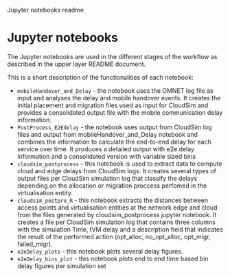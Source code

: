 Jupyter notebooks readme

# Jupyter notebooks

The Jupyter notebooks are used in the different stages of the workflow as described in the upper layer README document.

This is a short description of the functionalities of each notebook:
* ```mobileHandover_and_Delay``` - the notebook uses the OMNET log file as input and analyses the delay and mobile handover events. It creates the initial placement and migration files used as input for CloudSim and provides a consolidated output file with the mobile communication delay information.
* ```PostProcess_E2Edelay``` - the notebook uses output from CloudSim log files and output from mobileHandover_and_Delay notebook and combines the information to calculate the end-to-end delay for each service over time. It produces a detailed output with e2e delay information and a consolidated version with variable sized bins
* ```cloudsim_postprocess``` -  this notebook is used to extract data to compute cloud and edge delays from CloudSim logs. It creates several types of output files per CloudSim simulation log that classify the delays depending on the allocation or migration proccess perfomed in the virtualisation entity.
* ```cloudsim_postpro_R``` - this notebook extracts the distances between access points and virtualisation entities at the network edge and cloud from the files generated by cloudsim_postprocess jupyter notebook. It creates a file per CloudSim simulation log that contains three columns with the simulation Time, tVM delay and a description field that indicates the result of the performed action (opt_alloc, no_opt_alloc, opt_migr, failed_migr).
* ```e2eDelay_plots``` - this notebook plots several delay figures.
* ```e2eDelay_bins_plot``` - this notebook plots end to end time based bin delay figures per simulation set
